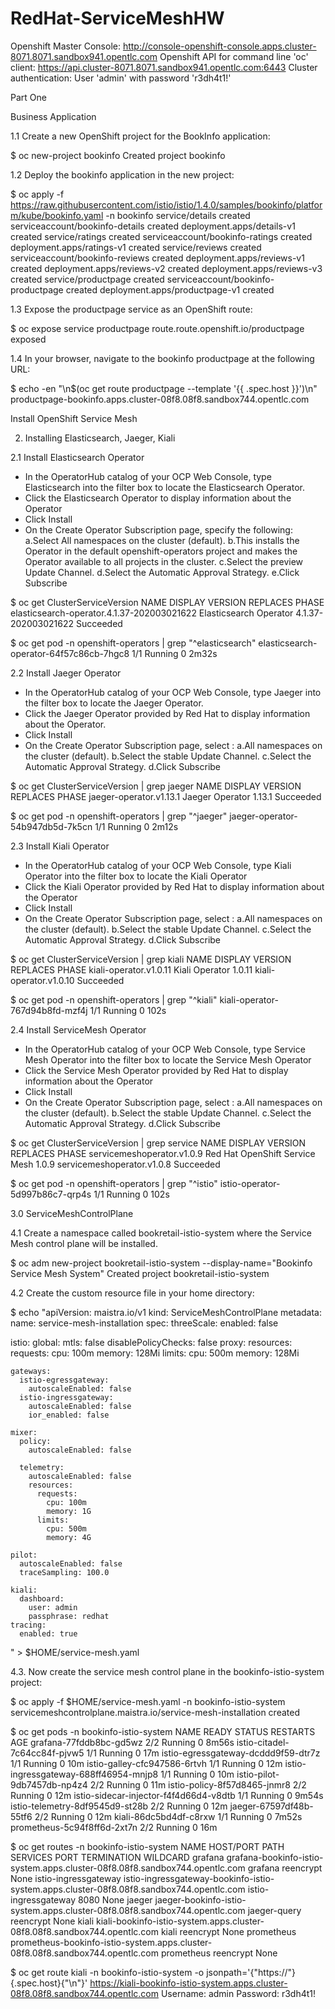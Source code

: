 # RedHat-ServiceMeshHW

Openshift Master Console: http://console-openshift-console.apps.cluster-8071.8071.sandbox941.opentlc.com
Openshift API for command line 'oc' client: https://api.cluster-8071.8071.sandbox941.opentlc.com:6443
Cluster authentication: User 'admin' with password 'r3dh4t1!'

Part One

Business Application

1.1 Create a new OpenShift project for the BookInfo application:

$ oc new-project bookinfo
Created project bookinfo

1.2 Deploy the bookinfo application in the new project:

$ oc apply -f https://raw.githubusercontent.com/istio/istio/1.4.0/samples/bookinfo/platform/kube/bookinfo.yaml -n bookinfo
service/details created
serviceaccount/bookinfo-details created
deployment.apps/details-v1 created
service/ratings created
serviceaccount/bookinfo-ratings created
deployment.apps/ratings-v1 created
service/reviews created
serviceaccount/bookinfo-reviews created
deployment.apps/reviews-v1 created
deployment.apps/reviews-v2 created
deployment.apps/reviews-v3 created
service/productpage created
serviceaccount/bookinfo-productpage created
deployment.apps/productpage-v1 created

1.3 Expose the productpage service as an OpenShift route:

$ oc expose service productpage
route.route.openshift.io/productpage exposed

1.4 In your browser, navigate to the bookinfo productpage at the following URL:

$ echo -en "\n$(oc get route productpage --template '{{ .spec.host }}')\n"
productpage-bookinfo.apps.cluster-08f8.08f8.sandbox744.opentlc.com

Install OpenShift Service Mesh

2. Installing Elasticsearch, Jaeger, Kiali

2.1 Install Elasticsearch Operator

 - In the OperatorHub catalog of your OCP Web Console, type Elasticsearch into the filter box to locate the Elasticsearch Operator.
 - Click the Elasticsearch Operator to display information about the Operator
 - Click Install
 - On the Create Operator Subscription page, specify the following:
     a.Select All namespaces on the cluster (default).
     b.This installs the Operator in the default openshift-operators project and makes the Operator available to all projects in the cluster.
     c.Select the preview Update Channel.
     d.Select the Automatic Approval Strategy.
     e.Click Subscribe

$ oc get ClusterServiceVersion
NAME                                         DISPLAY                  VERSION               REPLACES   PHASE
elasticsearch-operator.4.1.37-202003021622   Elasticsearch Operator   4.1.37-202003021622              Succeeded

$ oc get pod  -n openshift-operators | grep "^elasticsearch"
elasticsearch-operator-64f57c86cb-7hgc8   1/1     Running   0          2m32s

2.2 Install Jaeger Operator

 - In the OperatorHub catalog of your OCP Web Console, type Jaeger into the filter box to locate the Jaeger Operator.
 - Click the Jaeger Operator provided by Red Hat to display information about the Operator.
 - Click Install
 - On the Create Operator Subscription page, select :
      a.All namespaces on the cluster (default).
      b.Select the stable Update Channel.
      c.Select the Automatic Approval Strategy.
      d.Click Subscribe

$ oc get ClusterServiceVersion | grep jaeger
NAME                                         DISPLAY                  VERSION               REPLACES   PHASE
jaeger-operator.v1.13.1                      Jaeger Operator          1.13.1                           Succeeded

$ oc get pod  -n openshift-operators | grep "^jaeger"
jaeger-operator-54b947db5d-7k5cn         1/1     Running   0          2m12s

2.3 Install Kiali Operator

 - In the OperatorHub catalog of your OCP Web Console, type Kiali Operator into the filter box to locate the Kiali Operator
 - Click the Kiali Operator provided by Red Hat to display information about the Operator
 - Click Install
 - On the Create Operator Subscription page, select :
      a.All namespaces on the cluster (default).
      b.Select the stable Update Channel.
      c.Select the Automatic Approval Strategy.
      d.Click Subscribe

$ oc get ClusterServiceVersion | grep kiali
NAME                                         DISPLAY                  VERSION               REPLACES                PHASE
kiali-operator.v1.0.11                       Kiali Operator           1.0.11                kiali-operator.v1.0.10   Succeeded

$ oc get pod  -n openshift-operators | grep "^kiali"
kiali-operator-767d94b8fd-mzf4j          1/1     Running   0          102s

2.4 Install ServiceMesh Operator

 - In the OperatorHub catalog of your OCP Web Console, type Service Mesh Operator into the filter box to locate the Service Mesh Operator
 - Click the Service Mesh Operator provided by Red Hat to display information about the Operator
 - Click Install
 - On the Create Operator Subscription page, select :
      a.All namespaces on the cluster (default).
      b.Select the stable Update Channel.
      c.Select the Automatic Approval Strategy.
      d.Click Subscribe

$ oc get ClusterServiceVersion | grep service
NAME                                         DISPLAY                  VERSION               REPLACES                PHASE
servicemeshoperator.v1.0.9                   Red Hat OpenShift Service Mesh   1.0.9                 servicemeshoperator.v1.0.8   Succeeded

$ oc get pod  -n openshift-operators | grep "^istio"
istio-operator-5d997b86c7-qrp4s          1/1     Running   0          102s

3.0  ServiceMeshControlPlane

4.1 Create a namespace called bookretail-istio-system where the Service Mesh control plane will be installed.

$ oc adm new-project bookretail-istio-system --display-name="Bookinfo Service Mesh System"
Created project bookretail-istio-system

4.2 Create the custom resource file in your home directory:

$ echo "apiVersion: maistra.io/v1
kind: ServiceMeshControlPlane
metadata:
  name: service-mesh-installation
spec:
  threeScale:
    enabled: false

  istio:
    global:
      mtls: false
      disablePolicyChecks: false
      proxy:
        resources:
          requests:
            cpu: 100m
            memory: 128Mi
          limits:
            cpu: 500m
            memory: 128Mi

    gateways:
      istio-egressgateway:
        autoscaleEnabled: false
      istio-ingressgateway:
        autoscaleEnabled: false
        ior_enabled: false

    mixer:
      policy:
        autoscaleEnabled: false

      telemetry:
        autoscaleEnabled: false
        resources:
          requests:
            cpu: 100m
            memory: 1G
          limits:
            cpu: 500m
            memory: 4G

    pilot:
      autoscaleEnabled: false
      traceSampling: 100.0

    kiali:
      dashboard:
        user: admin
        passphrase: redhat
    tracing:
      enabled: true

" > $HOME/service-mesh.yaml

4.3. Now create the service mesh control plane in the bookinfo-istio-system project:

$ oc apply -f $HOME/service-mesh.yaml -n bookinfo-istio-system
servicemeshcontrolplane.maistra.io/service-mesh-installation created

$ oc get pods -n bookinfo-istio-system
NAME                                     READY   STATUS    RESTARTS   AGE
grafana-77fddb8bc-gd5wz                  2/2     Running   0          8m56s
istio-citadel-7c64cc84f-pjvw5            1/1     Running   0          17m
istio-egressgateway-dcddd9f59-dtr7z      1/1     Running   0          10m
istio-galley-cfc947586-6rtvh             1/1     Running   0          12m
istio-ingressgateway-688ff46954-mnjp8    1/1     Running   0          10m
istio-pilot-9db7457db-np4z4              2/2     Running   0          11m
istio-policy-8f57d8465-jnmr8             2/2     Running   0          12m
istio-sidecar-injector-f4f4d66d4-v8dtb   1/1     Running   0          9m54s
istio-telemetry-8df9545d9-st28b          2/2     Running   0          12m
jaeger-67597df48b-55tf6                  2/2     Running   0          12m
kiali-86dc5bd4df-c8rxw                   1/1     Running   0          7m52s
prometheus-5c94f8ff6d-2xt7n              2/2     Running   0          16m

$ oc get routes -n bookinfo-istio-system
NAME                   HOST/PORT                                                                                  PATH   SERVICES               PORT    TERMINATION   WILDCARD
grafana                grafana-bookinfo-istio-system.apps.cluster-08f8.08f8.sandbox744.opentlc.com                       grafana                <all>   reencrypt     None
istio-ingressgateway   istio-ingressgateway-bookinfo-istio-system.apps.cluster-08f8.08f8.sandbox744.opentlc.com          istio-ingressgateway   8080                  None
jaeger                 jaeger-bookinfo-istio-system.apps.cluster-08f8.08f8.sandbox744.opentlc.com                        jaeger-query           <all>   reencrypt     None
kiali                  kiali-bookinfo-istio-system.apps.cluster-08f8.08f8.sandbox744.opentlc.com                         kiali                  <all>   reencrypt     None
prometheus             prometheus-bookinfo-istio-system.apps.cluster-08f8.08f8.sandbox744.opentlc.com                    prometheus             <all>   reencrypt     None

$ oc get route kiali -n bookinfo-istio-system -o jsonpath='{"https://"}{.spec.host}{"\n"}'
https://kiali-bookinfo-istio-system.apps.cluster-08f8.08f8.sandbox744.opentlc.com
Username: admin
Password: r3dh4t1!